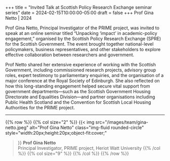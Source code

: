 +++
title = "Invited Talk at Scottish Policy Research Exchange seminar series"
date = 2024-02-15T10:00:00-05:00
draft = false
+++
Prof Gina Netto | 2024

Prof Gina Netto, Principal Investigator of the PRIME project, was invited to speak at an online seminar titled “Unpacking ‘impact’ in academic-policy engagement,” organised by the Scottish Policy Research Exchange (SPRE) for the Scottish Government. The event brought together national-level policymakers, business representatives, and other stakeholders to explore effective collaboration between researchers and government.

Prof Netto shared her extensive experience of working with the Scottish Government, including commissioned research projects, advisory group roles, expert testimony to parliamentary enquiries, and the organisation of a major conference at the Royal Society of Edinburgh. She also reflected on how this long-standing engagement helped secure vital support from government departments—such as the Scottish Government Housing Directorate and Equalities Division—and partner organisations including Public Health Scotland and the Convention for Scottish Local Housing Authorities for the PRIME project.


---


{{% row %}}
{{% col size="2" %}}
{{< img
src="/images/team/gina-netto.jpeg"
alt="Prof Gina Netto"
class="img-fluid rounded-circle"
style="width:20px;height:20px;object-fit:cover;"
>}}
**Prof Gina Netto**  
Principal Investigator, 
PRIME project,
Heriot Watt University
{{% /col %}}
{{% col size="9" %}}
{{% /col %}}
{{% /row %}}
